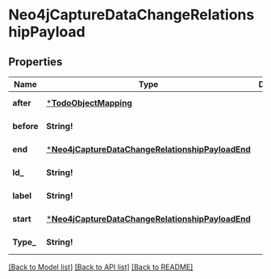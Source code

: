 # Neo4jCaptureDataChangeRelationshipPayload

## Properties
Name | Type | Description | Notes
------------ | ------------- | ------------- | -------------
**after** | [***TodoObjectMapping**](.md) |  | [default to null]
**before** | **String!** |  | [default to null]
**end** | [***Neo4jCaptureDataChangeRelationshipPayloadEnd**](Neo4jCaptureDataChangeRelationshipPayload_end.md) |  | [default to null]
**Id_** | **String!** |  | [default to null]
**label** | **String!** |  | [default to null]
**start** | [***Neo4jCaptureDataChangeRelationshipPayloadEnd**](Neo4jCaptureDataChangeRelationshipPayload_end.md) |  | [default to null]
**Type_** | **String!** |  | [default to null]

[[Back to Model list]](../README.md#documentation-for-models) [[Back to API list]](../README.md#documentation-for-api-endpoints) [[Back to README]](../README.md)


